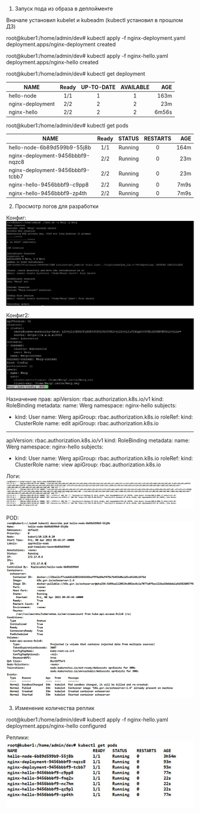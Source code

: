 1. Запуск пода из образа в деплойменте

Вначале установил kubelet и kubeadm (kubectl установил в прошлом ДЗ) 


root@kuber1:/home/admin/dev#  kubectl apply -f nginx-deployment.yaml
deployment.apps/nginx-deployment created

root@kuber1:/home/admin/dev# kubectl apply -f nginx-hello.yaml
deployment.apps/nginx-hello created

root@kuber1:/home/admin/dev# kubectl get deployment

| NAME             | Ready   | UP-TO-DATE  | AVAILABLE | AGE   |
| ---------------- |:-------:| :----------:|:---------:|------:|
| hello-node       | 1/1     | 1           | 1         | 163m  |
| nginx-deployment | 2/2     | 2           | 2         | 23m   |
| nginx-hello      | 2/2     | 2           | 2         | 6m56s |

root@kuber1:/home/admin/dev#  kubectl get pods

| NAME                              | Ready   | STATUS      | RESTARTS  | AGE   |
| --------------------------------- |:-------:| :----------:|:---------:|------:|
| hello-node-6b89d599b9-55j8b       | 1/1     | Running     | 0         | 164m  |
| nginx-deployment-9456bbbf9-nqzc8  | 2/2     | Running     | 0         | 23m   |
| nginx-deployment-9456bbbf9-tcbb7  | 2/2     | Running     | 0         | 23m   |
| nginx-hello-9456bbbf9-c9pp8       | 2/2     | Running     | 0         | 7m9s  |
| nginx-hello-9456bbbf9-zp4th       | 2/2     | Running     | 0         | 7m9s  |

2. Просмотр логов для разработки

Конфиг: 
![alt text](https://github.com/Andrey-netology/12.2/blob/main/kuber1.JPG "Logo Title Text 1")

Конфиг2:
![alt text](https://github.com/Andrey-netology/12.2/blob/main/kuber2.JPG "Logo Title Text 1")

Назначение прав:
apiVersion: rbac.authorization.k8s.io/v1
kind: RoleBinding
metadata:
  name: Werg
  namespace: nginx-hello
subjects:
- kind: User
  name: Werg
  apiGroup: rbac.authorization.k8s.io
roleRef:
  kind: ClusterRole
  name: edit
  apiGroup: rbac.authorization.k8s.io
---------------------------------
apiVersion: rbac.authorization.k8s.io/v1
kind: RoleBinding
metadata:
  name: Werg
  namespace: nginx-hello
subjects:
- kind: User
  name: Werg
  apiGroup: rbac.authorization.k8s.io
roleRef:
  kind: ClusterRole
  name: view
  apiGroup: rbac.authorization.k8s.io

Логи: 
![alt text](https://github.com/Andrey-netology/12.2/blob/main/2.2.JPG "Logo Title Text 1")

POD: 
![alt text](https://github.com/Andrey-netology/12.2/blob/main/2.3.JPG "Logo Title Text 1")

3. Изменение количества реплик

root@kuber1:/home/admin/dev# kubectl apply -f nginx-hello.yaml
deployment.apps/nginx-hello configured

Реплики: 
![alt text](https://github.com/Andrey-netology/12.2/blob/main/3.1.JPG "Logo Title Text 1")

